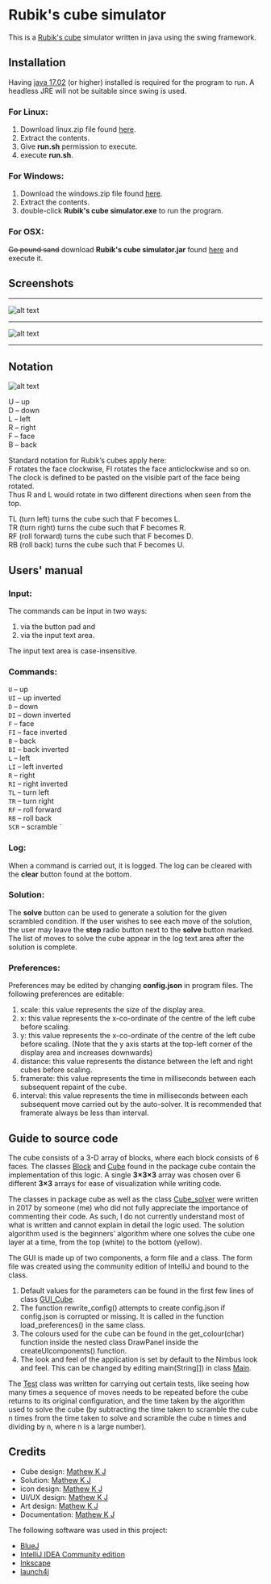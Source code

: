 # Rubik's cube simulator

This is a [Rubik's cube](https://en.wikipedia.org/wiki/Rubik%27s_Cube) simulator written in java using the swing framework.


## Installation

Having [java 17.02](https://www.oracle.com/java/technologies/javase/jdk17-archive-downloads.html) (or higher) installed is required for the program to run.
A headless JRE will not be suitable since swing is used.

### For Linux:
1. Download linux.zip file found [here](https://github.com/MathewKJ2048/Rubiks-cube-simulator/tree/main/downloads).
2. Extract the contents.
3. Give __run.sh__ permission to execute.
4. execute __run.sh__.


### For Windows:  
1. Download the windows.zip file found [here](https://github.com/MathewKJ2048/Rubiks-cube-simulator/tree/main/downloads).
2. Extract the contents.
3. double-click __Rubik's cube simulator.exe__ to run the program.

### For OSX:

 ~~Go pound sand~~
download __Rubik's cube simulator.jar__ found [here](https://rebrand.ly/r1ckr0l13r) and execute it.

## Screenshots
---
![alt text](doc/screenshot%201.png)

---
![alt text](doc/screenshot%202.png)

---

## Notation

![alt text](doc/diagram.png)

U – up  
D – down  
L – left  
R – right  
F – face  
B – back

Standard notation for Rubik’s cubes apply here:  
F rotates the face clockwise,
FI rotates the face anticlockwise
and so on.  
The clock is defined to be pasted on the visible part of the face being rotated.  
Thus R and L would rotate in two different directions when seen from the top.

TL (turn left) turns the cube such that F becomes L.  
TR (turn right) turns the cube such that F becomes R.  
RF (roll forward) turns the cube such that F becomes D.  
RB (roll back) turns the cube such that F becomes U.  


## Users' manual

### Input:
The commands can be input in two ways:
1) via the button pad and
2) via the input text area.

The input text area is case-insensitive.

### Commands:
`U` – up  
`UI` – up inverted  
`D` – down  
`DI` – down inverted  
`F` – face  
`FI` – face inverted  
`B` – back  
`BI` – back inverted  
`L` – left  
`LI` – left inverted  
`R` – right  
`RI` – right inverted  
`TL` – turn left  
`TR` – turn right  
`RF` – roll forward  
`RB` – roll back  
`SCR` – scramble 
`

### Log:
When a command is carried out, it is logged.
The log can be cleared with the __clear__ button found at the bottom.

### Solution:
The __solve__ button can be used to generate a solution for the given scrambled condition.
If the user wishes to see each move of the solution, the user may leave the __step__ radio button next to the __solve__ button marked.
The list of moves to solve the cube appear in the log text area after the solution is complete.

### Preferences:
Preferences may be edited by changing __config.json__ in program files.
The following preferences are editable:
1) scale: this value represents the size of the display area.
2) x: this value represents the x-co-ordinate of the centre of the left cube before scaling.
3) y: this value represents the x-co-ordinate of the centre of the left cube before scaling.
(Note that the y axis starts at the top-left corner of the display area and increases downwards)
4) distance: this value represents the distance between the left and right cubes before scaling.
5) framerate: this value represents the time in milliseconds between each subsequent repaint of the cube.
6) interval: this value represents the time in milliseconds between each subsequent move carried out by the auto-solver.
It is recommended that framerate always be less than interval.





## Guide to source code
The cube consists of a 3-D array of blocks, where each block consists of 6 faces.
The classes [Block](https://github.com/MathewKJ2048/Rubiks-cube-simulator/blob/main/src/cube/Block.java) and [Cube](https://github.com/MathewKJ2048/Rubiks-cube-simulator/blob/main/src/cube/Block.java) found in the package cube contain the implementation of this logic.
A single __3×3×3__ array was chosen over 6 different __3×3__ arrays for ease of visualization while writing code.

The classes in package cube as well as the class [Cube_solver](https://github.com/MathewKJ2048/Rubiks-cube-simulator/blob/main/src/Cube_solver.java) were written in 2017 by someone (me) who did not fully appreciate the importance of commenting their code. As such, I do not currently understand most of what is written and cannot explain in detail the logic used. The solution algorithm used is the beginners’ algorithm where one solves the cube one layer at a time, from the top (white) to the bottom (yellow).

The GUI is made up of two components, a form file and a class. The form file was created using the community edition of IntelliJ and bound to the class.
1. Default values for the parameters can be found in the first few lines of class [GUI_Cube](https://github.com/MathewKJ2048/Rubiks-cube-simulator/blob/main/src/GUI_Cube.java).
2. The function rewrite_config() attempts to create config.json if config.json is corrupted or missing. It is called in the function load_preferences() in the same class.
3. The colours used for the cube can be found in the get_colour(char) function inside the nested class DrawPanel inside the createUIcomponents() function.
4. The look and feel of the application is set by default to the Nimbus look and feel. This can be changed by editing main(String[]) in class [Main](https://github.com/MathewKJ2048/Rubiks-cube-simulator/blob/main/src/Main.java).

The [Test](https://github.com/MathewKJ2048/Rubiks-cube-simulator/blob/main/src/Test.java) class was written for carrying out certain tests, like seeing how many times a sequence of moves needs to be repeated before the cube returns to its original configuration, and the time taken by the algorithm used to solve the cube (by subtracting the time taken to scramble the cube n times from the time taken to solve and scramble the cube n times and dividing by n, where n is a large number).

## Credits
- Cube design: [Mathew K J](https://github.com/MathewKJ2048) 
- Solution: [Mathew K J](https://github.com/MathewKJ2048)
- icon design: [Mathew K J](https://github.com/MathewKJ2048)
- UI/UX design: [Mathew K J](https://github.com/MathewKJ2048)
- Art design: [Mathew K J](https://github.com/MathewKJ2048)
- Documentation: [Mathew K J](https://github.com/MathewKJ2048)



The following software was used in this project:

- [BlueJ](https://www.bluej.org/)
- [IntelliJ IDEA Community edition](https://www.jetbrains.com/idea/)
- [Inkscape](https://inkscape.org/)
- [launch4j](http://launch4j.sourceforge.net/)
